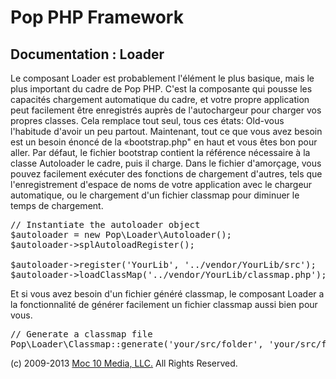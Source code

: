 Pop PHP Framework
=================

Documentation : Loader
----------------------

Le composant Loader est probablement l'élément le plus basique, mais le plus important du cadre de Pop PHP. C'est la composante qui pousse les capacités chargement automatique du cadre, et votre propre application peut facilement être enregistrés auprès de l'autochargeur pour charger vos propres classes. Cela remplace tout seul, tous ces états: Old-vous l'habitude d'avoir un peu partout. Maintenant, tout ce que vous avez besoin est un besoin énoncé de la «bootstrap.php" en haut et vous êtes bon pour aller. Par défaut, le fichier bootstrap contient la référence nécessaire à la classe Autoloader le cadre, puis il charge. Dans le fichier d'amorçage, vous pouvez facilement exécuter des fonctions de chargement d'autres, tels que l'enregistrement d'espace de noms de votre application avec le chargeur automatique, ou le chargement d'un fichier classmap pour diminuer le temps de chargement.

<pre>
// Instantiate the autoloader object
$autoloader = new Pop\Loader\Autoloader();
$autoloader->splAutoloadRegister();

$autoloader->register('YourLib', '../vendor/YourLib/src');
$autoloader->loadClassMap('../vendor/YourLib/classmap.php');
</pre>

Et si vous avez besoin d'un fichier généré classmap, le composant Loader a la fonctionnalité de générer facilement un fichier classmap aussi bien pour vous.

<pre>
// Generate a classmap file
Pop\Loader\Classmap::generate('your/src/folder', 'your/src/folder/classmap.php');
</pre>

(c) 2009-2013 [Moc 10 Media, LLC.](http://www.moc10media.com) All Rights Reserved.
